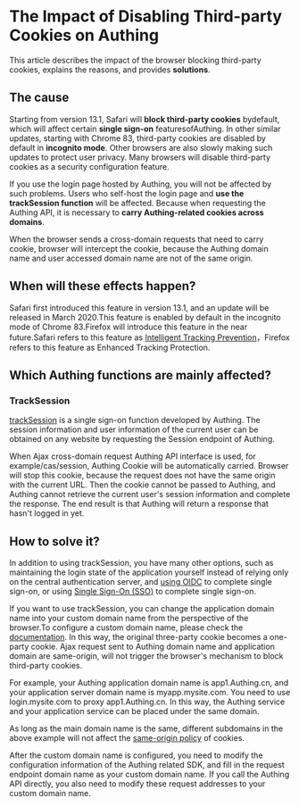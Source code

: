 # The Impact of Disabling Third-party Cookies on Authing

This article describes the impact of the browser blocking third-party cookies, explains the reasons, and provides **solutions**.

## The cause

Starting from version 13.1, Safari will **block third-party cookies** bydefault, which will affect certain **single sign-on** featuresofAuthing. In other similar updates, starting with Chrome 83, third-party cookies are disabled by default in **incognito mode**. Other browsers are also slowly making such updates to protect user privacy. Many browsers will disable third-party cookies as a security configuration feature.

If you use the login page hosted by Authing, you will not be affected by such problems. Users who self-host the login page and **use the trackSession function** will be affected. Because when requesting the Authing API, it is necessary to **carry Authing-related cookies across domains**.

When the browser sends a cross-domain requests that need to carry cookie, browser will intercept the cookie, because the Authing domain name and user accessed domain name are not of the same origin.


## When will these effects happen?

Safari first introduced this feature in version 13.1, and an update will be released in March 2020.This feature is enabled by default in the incognito mode of Chrome 83.Firefox will introduce this feature in the near future.Safari refers to this feature as [Intelligent Tracking Prevention](https://webkit.org/blog/7675/intelligent-tracking-prevention/)，Firefox refers to this feature as Enhanced Tracking Protection.

## Which Authing functions are mainly affected?

### TrackSession

[trackSession](/en/reference/sdk-for-sso.md#tracksession) is a single sign-on function developed by Authing. The session information and user information of the current user can be obtained on any website by requesting the Session endpoint of Authing.

When Ajax cross-domain request Authing API interface is used, for example/cas/session, Authing Cookie will be automatically carried. Browser will stop this cookie, because the request does not have the same origin with the current URL. Then the cookie cannot be passed to Authing, and Authing cannot retrieve the current user&#39;s session information and complete the response. The end result is that Authing will return a response that hasn&#39;t logged in yet.

## How to solve it?

In addition to using trackSession, you have many other options, such as maintaining the login state of the application yourself instead of relying only on the central authentication server, and [using OIDC](/en/guides/federation/oidc.md) to complete single sign-on, or using [Single Sign-On (SSO)](/en/reference/sdk-for-sso-spa.md) to complete single sign-on.

If you want to use trackSession, you can change the application domain name into your custom domain name from the perspective of the browser.To configure a custom domain name, please check the [documentation](/en/guides/deployment/custom-domain.md). In this way, the original three-party cookie becomes a one-party cookie. Ajax request sent to Authing domain name and application domain are same-origin, will not trigger the browser&#39;s mechanism to block third-party cookies.

For example, your Authing application domain name is app1.Authing.cn, and your application server domain name is myapp.mysite.com. You need to use login.mysite.com to proxy app1.Authing.cn. In this way, the Authing service and your application service can be placed under the same domain.

As long as the main domain name is the same, different subdomains in the above example will not affect the [same-origin policy](http://www.ruanyifeng.com/blog/2016/04/same-origin-policy.html) of cookies.

After the custom domain name is configured, you need to modify the configuration information of the Authing related SDK, and fill in the request endpoint domain name as your custom domain name. If you call the Authing API directly, you also need to modify these request addresses to your custom domain name.
